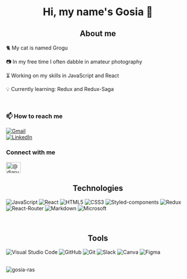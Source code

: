<h1 align="center">Hi, my name's Gosia 🐾</h1> 

<h2 align="center">About me</h2>

  <p>🐈‍ My cat is named Grogu</p>
  <p>📷 In my free time I often dabble in amateur photography</p>
  <p>⏳ Working on my skills in JavaScript and React</p>
  <p>💡 Currently learning: Redux and Redux-Saga</p>

<br/>
<h3>📫 How to reach me</h3>

[![Gmail](https://img.shields.io/badge/-GMAIL-D14836?style=for-the-badge&logo=gmail&logoColor=white)](mailto:ras.malgorzata@gmail.com)
<br/>
[![LinkedIn](https://img.shields.io/badge/-LINKEDIN-0077B5?style=for-the-badge&logo=linkedin&logoColor=white)](https://www.linkedin.com/in/malgorzata-ras/)

<h3>Connect with me</h3>
<p>
<a href="https://instagram.com/diary_of_gosia" target="blank"><img align="center" src="https://raw.githubusercontent.com/rahuldkjain/github-profile-readme-generator/master/src/images/icons/Social/instagram.svg" alt="@diary_of_gosia" height="30" width="40" /></a>
</p>

<h2 align="center">Technologies</h2>

![JavaScript](https://img.shields.io/badge/JavaScript-F7DF1E?style=for-the-badge&logo=javascript&logoColor=black)
![React](https://img.shields.io/badge/React-20232A?style=for-the-badge&logo=react&logoColor=61DAFB)
![HTML5](https://img.shields.io/badge/HTML5-E34F26?style=for-the-badge&logo=html5&logoColor=white)
![CSS3](https://img.shields.io/badge/CSS3-1572B6?style=for-the-badge&logo=css3&logoColor=white)
![Styled-components](https://img.shields.io/badge/styled--components-DB7093?style=for-the-badge&logo=styled-components&logoColor=white)
![Redux](https://img.shields.io/badge/Redux-593D88?style=for-the-badge&logo=redux&logoColor=white)
![React-Router](https://img.shields.io/badge/React_Router-CA4245?style=for-the-badge&logo=react-router&logoColor=white)
![Markdown](https://img.shields.io/badge/Markdown-000000?style=for-the-badge&logo=markdown&logoColor=white)
![Microsoft](https://img.shields.io/badge/Microsoft-666666?style=for-the-badge&logo=microsoft&logoColor=white)

<br/>

<h2 align="center">Tools</h2>

![Visual Studio Code](https://img.shields.io/badge/Visual%20Studio%20Code-0078d7.svg?style=for-the-badge&logo=visual-studio-code&logoColor=white)
![GitHub](https://img.shields.io/badge/github-%23121011.svg?style=for-the-badge&logo=github&logoColor=white)
![Git](https://img.shields.io/badge/git-%23F05033.svg?style=for-the-badge&logo=git&logoColor=white)
![Slack](https://img.shields.io/badge/Slack-4A154B?style=for-the-badge&logo=slack&logoColor=white)
![Canva](https://img.shields.io/badge/Canva-%2300C4CC.svg?style=for-the-badge&logo=Canva&logoColor=white)
![Figma](https://img.shields.io/badge/figma-%23F24E1E.svg?style=for-the-badge&logo=figma&logoColor=white)

<br/>

<img src="https://github-readme-stats.vercel.app/api/top-langs?username=gosia-ras&show_icons=true&locale=en&layout=compact" alt="gosia-ras" />
